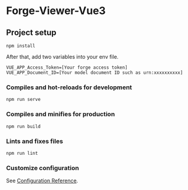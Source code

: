 # Forge-Viewer-Vue3

## Project setup
```
npm install
```
After that, add two variables into your env file.
```
VUE_APP_Access_Token=[Your forge access token]
VUE_APP_Document_ID=[Your model document ID such as urn:xxxxxxxxxx]
```

### Compiles and hot-reloads for development
```
npm run serve
```

### Compiles and minifies for production
```
npm run build
```

### Lints and fixes files
```
npm run lint
```

### Customize configuration
See [Configuration Reference](https://cli.vuejs.org/config/).
